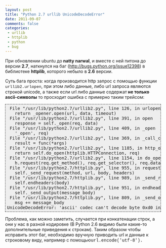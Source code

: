 ```yaml
---
layout: post
title: "Python 2.7 urllib UnicodeDecodeError"
date: 2011-09-07
comments: false
categories:
 - urllib
 - httplib
 - python
 - bug
---
```



При обновлении ubuntu до<b> natty narwal</b>, и вместе с ней питона до версии <b>2.7</b>, наткнулся на баг (<a href="http://bugs.python.org/issue12398">http://bugs.python.org/issue12398</a>) в библиотеке <b>httplib</b>, которого небыло в <b>2.6</b> версии.

Суть бага проста: когда производится http запрос с помощью функции <span style="font-size: small;"><span style="font-family: &quot;Courier New&quot;,Courier,monospace;">urllib2.urlopen</span></span>, при этом либо данные, либо url запроса являются строкой unicode, а также если url либо данные содержат<b> не только ascii-символы</b> то просходит ошибка с примерно таким трейсом:

<pre style="background-color: #eeeeee; border: 1px dashed; margin: 0; overflow: auto; padding: 5px;"> File "/usr/lib/python2.7/urllib2.py", line 126, in urlopen
   return _opener.open(url, data, timeout)
 File "/usr/lib/python2.7/urllib2.py", line 391, in open
   response = self._open(req, data)
 File "/usr/lib/python2.7/urllib2.py", line 409, in _open
   '_open', req)
 File "/usr/lib/python2.7/urllib2.py", line 369, in _call_chain
   result = func(*args)
 File "/usr/lib/python2.7/urllib2.py", line 1185, in http_open
   return self.do_open(httplib.HTTPConnection, req)
 File "/usr/lib/python2.7/urllib2.py", line 1154, in do_open
   h.request(req.get_method(), req.get_selector(), req.data, headers)
 File "/usr/lib/python2.7/httplib.py", line 955, in request
   self._send_request(method, url, body, headers)
 File "/usr/lib/python2.7/httplib.py", line 989, in _send_request
   self.endheaders(body)
 File "/usr/lib/python2.7/httplib.py", line 951, in endheaders
   self._send_output(message_body)
 File "/usr/lib/python2.7/httplib.py", line 809, in _send_output
   msg += message_body
UnicodeDecodeError: 'ascii' codec can't decode byte 0xd0 in position 5414: ordinal not in range(128)
</pre>
Проблема, как можно заметить, случается при конкатенации строк, а они у нас в разной кодировке (В Python 2.6 видимо были какие-то дополнительные приведения к строкам). Таким образом чтобы исправить этот баг, необходимо вручную приводить url и данные к строковому виду, например с помощью<span style="font-family: &quot;Courier New&quot;,Courier,monospace;">url.encode('utf-8').</span>
